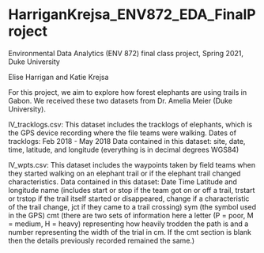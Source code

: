 # HarriganKrejsa_ENV872_EDA_FinalProject
Environmental Data Analytics (ENV 872) final class project, Spring 2021, Duke University

Elise Harrigan and Katie Krejsa

For this project, we aim to explore how forest elephants are using trails in Gabon. We received these two datasets from Dr. Amelia Meier (Duke University).

IV_tracklogs.csv:
This dataset includes the tracklogs of elephants, which is the GPS device recording where the file teams were walking. 
Dates of tracklogs: Feb 2018 - May 2018
Data contained in this dataset: site, date, time, latitude, and longitude (everything is in decimal degrees WGS84)

IV_wpts.csv:
This dataset includes the waypoints taken by field teams when they started walking on an elephant trail or if the elephant trail changed characteristics. 
Data contained in this dataset:
Date
Time
Latitude and longitude
name (includes start or stop if the team got on or off a trail, trstart or trstop if the trail itself started or disappeared, change if a characteristic of the trail change, jct if they came to a trail crossing)
sym (the symbol used in the GPS)
cmt (there are two sets of information here a letter (P = poor, M = medium, H = heavy) representing how heavily trodden the path is and a number representing the width of the trial in cm. If the cmt section is blank then the details previously recorded remained the same.)

